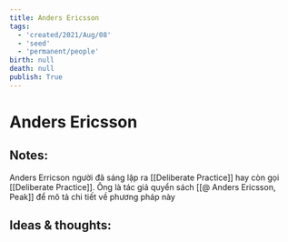 ```yaml
---
title: Anders Ericsson
tags:
  - 'created/2021/Aug/08'
  - 'seed'
  - 'permanent/people'
birth: null
death: null
publish: True
---
```

# Anders Ericsson

## Notes:
Anders Erricson người đã sáng lập ra [[Deliberate Practice]] hay còn gọi [[Deliberate Practice]]. Ông là tác giả quyển sách [[@ Anders Ericsson, Peak]] để mô tả chi tiết về phương pháp này

## Ideas & thoughts:
